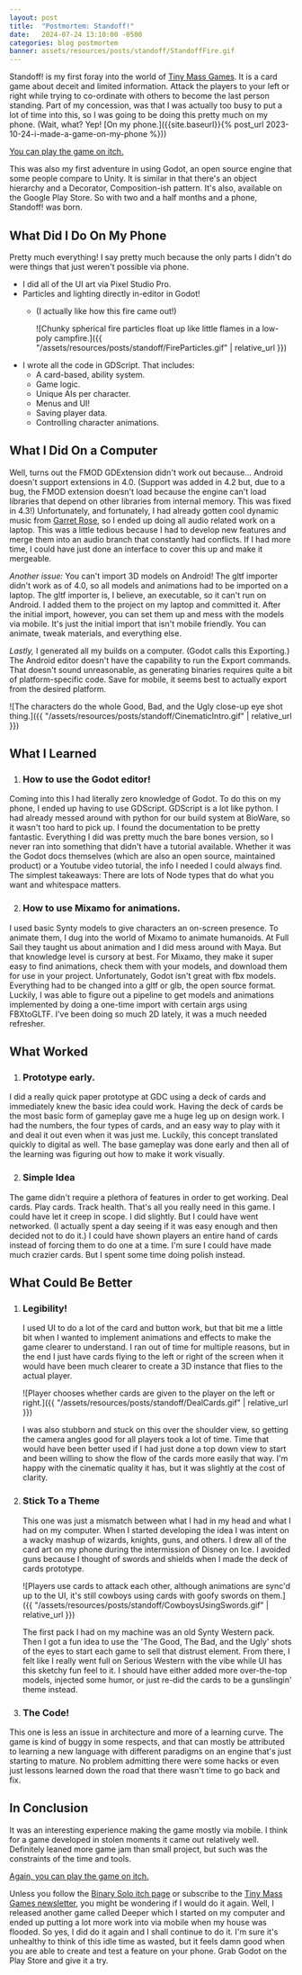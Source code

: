 ```yaml
---
layout: post
title:  "Postmortem: Standoff!"
date:   2024-07-24 13:10:00 -0500
categories: blog postmortem
banner: assets/resources/posts/standoff/StandoffFire.gif
---
```


Standoff! is my first foray into the world of [Tiny Mass Games](http://www.tinymassgames). It is a card game about deceit and limited information. Attack the players to your left or right while trying to co-ordinate with others to become the last person standing. Part of my concession, was that I was actually too busy to put a lot of time into this, so I was going to be doing this pretty much on my phone. (Wait, what? Yep! [On my phone.]({{site.baseurl}}{% post_url 2023-10-24-i-made-a-game-on-my-phone %}))

[You can play the game on itch.](https://binarysolo.itch.io/standoff)

This was also my first adventure in using Godot, an open source engine that some people compare to Unity. It is similar in that there's an object hierarchy and a Decorator, Composition-ish pattern. It's also, available on the Google Play Store. So with two and a half months and a phone, Standoff! was born.

## What Did I Do On My Phone
Pretty much everything! I say pretty much because the only parts I didn't do were things that just weren't possible via phone.

* I did all of the UI art via Pixel Studio Pro.
* Particles and lighting directly in-editor in Godot!
  * (I actually like how this fire came out!)
    
    ![Chunky spherical fire particles float up like little flames in a low-poly campfire.]({{ "/assets/resources/posts/standoff/FireParticles.gif" | relative_url }})
* I wrote all the code in GDScript. That includes:
  * A card-based, ability system.
  * Game logic.
  * Unique AIs per character.
  * Menus and UI!
  * Saving player data.
  * Controlling character animations.

## What I Did On a Computer
Well, turns out the FMOD GDExtension didn't work out because... Android doesn't support extensions in 4.0. (Support was added in 4.2 but, due to a bug, the FMOD extension doesn't load because the engine can't load libraries that depend on other libraries from internal memory. This was fixed in 4.3!) Unfortunately, and fortunately, I had already gotten cool dynamic music from [Garret Rose](http://www.garrettrose.com), so I ended up doing all audio related work on a laptop. This was a little tedious because I had to develop new features and merge them into an audio branch that constantly had conflicts. If I had more time, I could have just done an interface to cover this up and make it mergeable.

*Another issue:* You can't import 3D models on Android! The gltf importer didn't work as of 4.0, so all models and animations had to be imported on a laptop. The gltf importer is, I believe, an executable, so it can't run on Android. I added them to the project on my laptop and committed it. After the initial import, however, you can set them up and mess with the models via mobile. It's just the initial import that isn't mobile friendly. You can animate, tweak materials, and everything else.

*Lastly,* I generated all my builds on a computer. (Godot calls this Exporting.) The Android editor doesn't have the capability to run the Export commands. That doesn't sound unreasonable, as generating binaries requires quite a bit of platform-specific code. Save for mobile, it seems best to actually export from the desired platform.

![The characters do the whole Good, Bad, and the Ugly close-up eye shot thing.]({{ "/assets/resources/posts/standoff/CinematicIntro.gif" | relative_url }})

## What I Learned
1. ### How to use the Godot editor!
Coming into this I had literally zero knowledge of Godot. To do this on my phone, I ended up having to use GDScript. GDScript is a lot like python. I had already messed around with python for our build system at BioWare, so it wasn't too hard to pick up. I found the documentation to be pretty fantastic. Everything I did was pretty much the bare bones version, so I never ran into something that didn't have a tutorial available. Whether it was the Godot docs themselves (which are also an open source, maintained product) or a Youtube video tutorial, the info I needed I could always find. The simplest takeaways: There are lots of Node types that do what you want and whitespace matters.

2. ### How to use Mixamo for animations.
I used basic Synty models to give characters an on-screen presence. To animate them, I dug into the world of Mixamo to animate humanoids. At Full Sail they taught us about animation and I did mess around with Maya. But that knowledge level is cursory at best. For Mixamo, they make it super easy to find animations, check them with your models, and download them for use in your project. Unfortunately, Godot isn't great with fbx models. Everything had to be changed into a gltf or glb, the open source format. Luckily, I was able to figure out a pipeline to get models and animations implemented by doing a one-time import with certain args using FBXtoGLTF. I've been doing so much 2D lately, it was a much needed refresher.

## What Worked
1. ### Prototype early.
I did a really quick paper prototype at GDC using a deck of cards and immediately knew the basic idea could work. Having the deck of cards be the most basic form of gameplay gave me a huge leg up on design work. I had the numbers, the four types of cards, and an easy way to play with it and deal it out even when it was just me. Luckily, this concept translated quickly to digital as well. The base gameplay was done early and then all of the learning was figuring out how to make it work visually.

2. ### Simple Idea
The game didn't require a plethora of features in order to get working. Deal cards. Play cards. Track health. That's all you really need in this game. I could have let it creep in scope. I did slightly. But I could have went networked. (I actually spent a day seeing if it was easy enough and then decided not to do it.) I could have shown players an entire hand of cards instead of forcing them to do one at a time. I'm sure I could have made much crazier cards. But I spent some time doing polish instead.

## What Could Be Better
1. ### Legibility!
    I used UI to do a lot of the card and button work, but that bit me a little bit when I wanted to implement animations and effects to make the game clearer to understand. I ran out of time for multiple reasons, but in the end I just have cards flying to the left or right of the screen when it would have been much clearer to create a 3D instance that flies to the actual player.

    ![Player chooses whether cards are given to the player on the left or right.]({{ "/assets/resources/posts/standoff/DealCards.gif" | relative_url }})

    I was also stubborn and stuck on this over the shoulder view, so getting the camera angles good for all players took a lot of time. Time that would have been better used if I had just done a top down view to start and been willing to show the flow of the cards more easily that way. I'm happy with the cinematic quality it has, but it was slightly at the cost of clarity.

2. ### Stick To a Theme
    This one was just a mismatch between what I had in my head and what I had on my computer. When I started developing the idea I was intent on a wacky mashup of wizards, knights, guns, and others. I drew all of the card art on my phone during the intermission of Disney on Ice. I avoided guns because I thought of swords and shields when I made the deck of cards prototype.
    
    ![Players use cards to attack each other, although animations are sync'd up to the UI, it's still cowboys using cards with goofy swords on them.]({{ "/assets/resources/posts/standoff/CowboysUsingSwords.gif" | relative_url }})

    The first pack I had on my machine was an old Synty Western pack. Then I got a fun idea to use the 'The Good, The Bad, and the Ugly' shots of the eyes to start each game to sell that distrust element. From there, I felt like I really went full on Serious Western with the vibe while UI has this sketchy fun feel to it. I should have either added more over-the-top models, injected some humor, or just re-did the cards to be a gunslingin' theme instead.

3. ### The Code!
This one is less an issue in architecture and more of a learning curve. The game is kind of buggy in some respects, and that can mostly be attributed to learning a new language with different paradigms on an engine that's just starting to mature. No problem admitting there were some hacks or even just lessons learned down the road that there wasn't time to go back and fix.

## In Conclusion
It was an interesting experience making the game mostly via mobile. I think for a game developed in stolen moments it came out relatively well. Definitely leaned more game jam than small project, but such was the constraints of the time and tools.

[Again, you can play the game on itch.](https://binarysolo.itch.io/standoff)

Unless you follow the [Binary Solo itch page](https://binarysolo.itch.io/) or subscribe to the [Tiny Mass Games newsletter](http://subscribepage.io/uwNffE), you might be wondering if I would do it again. Well, I released another game called Deeper which I started on my computer and ended up putting a lot more work into via mobile when my house was flooded. So yes, I did do it again and I shall continue to do it. I'm sure it's unhealthy to think of this idle time as wasted, but it feels damn good when you are able to create and test a feature on your phone. Grab Godot on the Play Store and give it a try.
